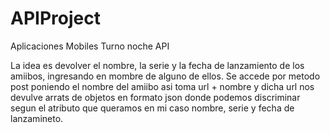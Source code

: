 # APIProject
Aplicaciones Mobiles Turno noche API

La idea es devolver el nombre, la serie y la fecha de lanzamiento de los amiibos, ingresando en mombre de alguno de ellos. 
Se accede por metodo post poniendo el nombre del amiibo asi toma url + nombre  y dicha url nos devulve arrats de objetos en formato json donde podemos discriminar segun el atributo que queramos en mi caso nombre, serie y fecha de lanzamineto.  
